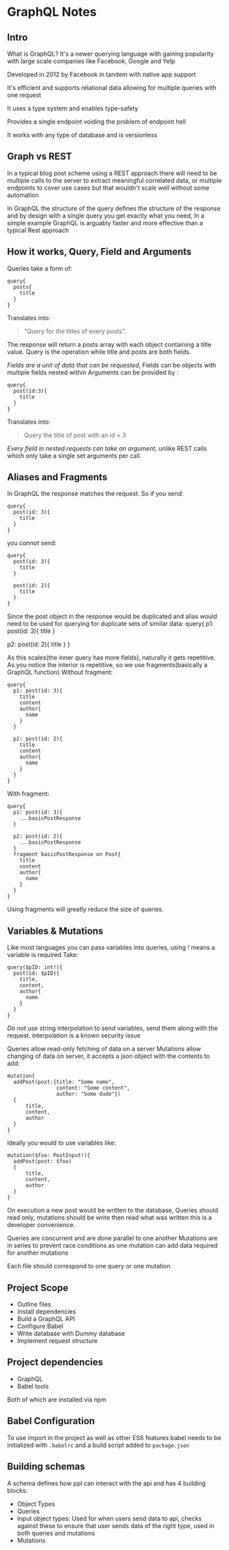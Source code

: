#  GraphQL Notes

## Intro
What is GraphQL? It's a newer querying language with gaining popularity with  large scale companies like Facebook, Google and Yelp

Developed in 2012 by Facebook in tandem with native app support

It's efficient and supports relational data allowing for multiple queries with one request

It uses a type system and enables type-safety

Provides a single endpoint voiding the problem of endpoint hell

It works with any type of database and is versionless

## Graph vs REST
In a typical blog post scheme using a REST approach there will need to be multiple calls to the server to extract meaningful correlated data, or multiple endpoints to cover use cases but that wouldn't scale well without some automation

In GraphQL the structure of the query defines the structure of the response and by design with a single query you get exactly what you need, In a simple example GraphQL is arguably faster and more effective than a typical Rest approach

## How it works, Query, Field and Arguments
Queries take a form of:
```
query{
  posts{
    title
  }
}
```
Translates into:
 > "Query for the titles of every posts".

 The response will return a posts array with each object containing a title value. Query is the operation while title and posts are both fields.

*Fields are a unit of data that can be requested*, Fields can be objects with multiple fields nested within
Arguments can be provided by :
```
query{
  post(id:3){
    title
  }
}
```
Translates into:
> Query the title of post with an id = 3

*Every field in nested requests can take an argument*, unlike REST calls which only take a single set arguments per call.

## Aliases and Fragments
In GraphQL the response matches the request. So if you send:
```
query{
  post(id: 3){
    title
  }
}
```
you *cannot* send:
```
query{
  post(id: 3){
    title
  }

  post(id: 2){
    title
  }
}
```
Since the post object in the response would be duplicated and alias would need to be used for querying for duplicate sets of similar data:
query{
  p1: post(id: 3){
    title
  }

  p2: post(id: 2){
    title
  }
}

As this scales(the inner query has more fields), naturally it gets repetitive. As you notice the interior is repetitive, so we use fragments(basically a GraphQL function)
Without fragment:
```
query{
  p1: post(id: 3){
    title
    content
    author{
      name
    }
  }

  p2: post(id: 2){
    title
    content
    author{
      name
    }
  }
}
```
With fragment:
```
query{
  p1: post(id: 3){
    ...basicPostResponse
  }

  p2: post(id: 2){
    ...basicPostResponse
  }
  fragment basicPostResponse on Post{
    title
    content
    author{
      name
    }
  }
}
```
Using fragments will greatly reduce the size of queries.

## Variables & Mutations
Like most languages you can pass variables into queries, using *!* means a variable is required
Take:
```
query($pID: int!){
  post(id: $pID){
    title,
    content,
    author{
      name
    }
  }
}
```
*Do not* use string interpolation to send variables, send them along with the request. interpolation is a known security issue

Queries allow read-only fetching of data on a server
Mutations allow changing of data on server, it accepts a json object with the contents to add:
```
mutation{
  addPost(post:{title: "Some name",
                content: "Some content",
                author: "Some dude"})
  {
      title,
      content,
      author
  }
}
```
Ideally you would to use variables like:
```
mutation($foo: PostInput!){
  addPost(post: $foo)
  {
      title,
      content,
      author
  }
}
```
On execution a new post would be written to the database, Queries should read only, mutations should be write then read what was written this is a developer convenience.

Queries are concurrent and are done parallel to one another
Mutations are in series to prevent race conditions as one mutation can add data required for another mutations

Each file should correspond to one query or one mutation

## Project Scope
- Outline files
- Install dependencies
- Build a GraphQL API
- Configure Babel
- Write database with Dummy database
- Implement request structure

## Project dependencies
- GraphQL
- Babel tools

Both of which are installed via npm

## Babel Configuration
To use import in the project as well as other ES6 features babel needs to be initialized with `.babelrc` and a build script added to `package.json`

## Building schemas
A schema defines how ppl can interact with the api and has 4 building blocks:
- Object Types
- Queries
- Input object types: Used for when users send data to api, checks against these to ensure that user sends data of the right type, used in both queries and mutations
- Mutations
